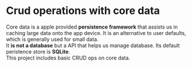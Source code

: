 # Crud operations with core data
Core data is a apple provided **persistence framework** that assists us in caching large data onto the app device. It is an alternative to user defaults, which is generally used for small data. <br>
It **is not a database** but a API that helps us manage database. Its default peristence store is **SQLite**. <br>
This project includes basic CRUD ops on core data.
